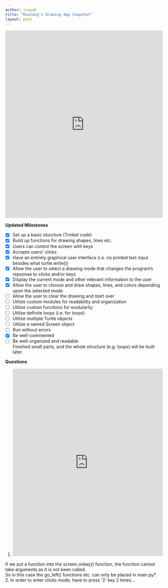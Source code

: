 ```yaml
---
author: izayak
title: "Ruotong's Drawing App Snapshot"
layout: post
---
```


<iframe src="https://trinket.io/embed/python/d75e4a777c" width="100%" height="600" frameborder="0" marginwidth="0" marginheight="0" allowfullscreen></iframe>


**Updated Milestones**  
- [x] Set up a basic sturcture (Trinket code)  
- [x] Build up functions for drawing shapes, lines etc.  
- [x] Users can control the screen with keys  
- [x] Accepts users' clicks  
- [x] Have an entirely graphical user interface (i.e. no printed text input besides what turtle.write())  
- [x] Allow the user to select a drawing mode that changes the program’s repsonse to clicks and/or keys  
- [x] Display the current mode and other relevant information to the user  
- [x] Allow the user to choose and draw shapes, lines, and colors depending upon the selected mode 
- [ ] Allow the user to clear the drawing and start over    
- [ ] Utilize custom modules for readability and organization  
- [ ] Utilize custom functions for modularity  
- [ ] Utilize definite loops (i.e. for loops)  
- [ ] Utilize multiple Turtle objects  
- [ ] Utilize a named Screen object  
- [ ] Run without errors  
- [x] Be well-commented  
- [ ] Be well-organized and readable    
Finished small parts, and the whole structure (e.g. loops) will be built later.

**Questions**  
1. <iframe src="https://trinket.io/embed/python/4c810fbcf0" width="100%" height="600" frameborder="0" marginwidth="0" marginheight="0" allowfullscreen></iframe>
If we put a function into the screen.onkey() function, the function cannot take arguments as it is not been called.   
So in this case the go_left() functions etc. can only be placed in main.py?   
2. In order to enter clicks mode, have to press '2' key 2 times... 

